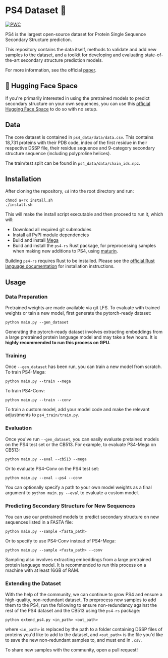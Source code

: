 # PS4 Dataset 🧬

[![PWC](https://img.shields.io/endpoint.svg?url=https://paperswithcode.com/badge/ps4-a-next-generation-dataset-for-protein/protein-secondary-structure-prediction-on-1)](https://paperswithcode.com/sota/protein-secondary-structure-prediction-on-1?p=ps4-a-next-generation-dataset-for-protein)

PS4 is the largest open-source dataset for Protein Single Sequence Secondary Structure prediction. 

This repository contains the data itself, methods to validate and add new samples to the dataset, and a toolkit for developing and evaluating state-of-the-art secondary structure prediction models.

For more information, see the official [paper](https://www.future-science.com/doi/10.2144/btn-2023-0024).

## 🤗 Hugging Face Space

If you're primarily interested in using the pretrained models to predict secondary structure on your own sequences, you can use this [official Hugging Face Space](https://huggingface.co/spaces/omarperacha/protein-secondary-structure-prediction) to do so with no setup.

## Data

The core dataset is contained in `ps4_data/data/data.csv`. This contains 18,731 proteins with their PDB code, index of the first residue in their respective DSSP file, their residue sequence and 9-category secondary structure sequence (including polyproline helices).

The train/test split can be found in `ps4_data/data/chain_ids.npz`.

## Installation

After cloning the repository, `cd` into the root directory and run:
```
chmod a+rx install.sh
./install.sh
```
This will make the install script executable and then proceed to run it, which will:
- Download all required git submodules
- Install all PyPI module dependencies
- Build and install [Mega](https://github.com/facebookresearch/mega)
- Build and install the `ps4-rs` Rust package, for preprocessing samples when making new additions to PS4, using [maturin](https://github.com/PyO3/maturin).

Building `ps4-rs` requires Rust to be installed. Please see the [official Rust language documentation](https://www.rust-lang.org/tools/install) for installation instructions.

## Usage

### Data Preparation

Pretrained weights are made available via git LFS. To evaluate with trained weights or tain a new model, first generate the pytorch-ready dataset:
```
python main.py --gen_dataset
```

Generating the pytorch-ready dataset involves extracting embeddings from a large pretrained protein language model and may take a few hours. It is **highly recommended to run this process on GPU.** 

### Training

Once `--gen_dataset` has been run, you can train a new model from scratch. To train PS4-Mega: 
```
python main.py --train --mega
```
To train PS4-Conv: 
```
python main.py --train --conv
```
To train a custom model, add your model code and make the relevant adjustments to `ps4_train/train.py`.

### Evaluation

Once you've run `--gen_dataset`, you can easily evaluate pretained models on the PS4 test set or the CB513. For example, to evaluate PS4-Mega on CB513:
```
python main.py --eval --cb513 --mega
```
Or to evaluate PS4-Conv on the PS4 test set:
```
python main.py --eval --ps4 --conv
```
You can optionally specify a path to your own model weights as a final argument to `python main.py --eval` to evaluate a custom model.

### Predicting Secondary Structure for New Sequences 

You can use our pretrained models to predict secondary structure on new sequences listed in a FASTA file:
```
python main.py --sample <fasta_path>
```
Or to specify to use PS4-Conv instead of PS4-Mega:
```
python main.py --sample <fasta_path> --conv
```
Sampling also involves extracting embeddings from a large pretrained protein language model. It is recommended to run this process on a machine with at least 16GB of RAM.  

### Extending the Dataset

With the help of the community, we can continue to grow PS4 and ensure a high-quality, non-redundant dataset. To preprocess new samples to add them to the PS4, run the following to ensure non-redundancy against the rest of the PS4 dataset and the CB513 using the `ps4-rs` package:
```
python extend_ps4.py <in_path> <out_path>
```

where `<in_path>` is replaced by the path to a folder containing DSSP files of proteins you'd like to add to the dataset, and `<out_path>` is the file you'd like to save the new non-redundant samples to, and must end in `.csv`.

To share new samples with the community, open a pull request!
